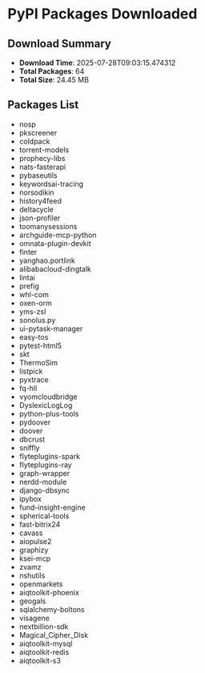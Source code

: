 # PyPI Packages Downloaded

## Download Summary
- **Download Time**: 2025-07-28T09:03:15.474312
- **Total Packages**: 64
- **Total Size**: 24.45 MB

## Packages List
- nosp
- pkscreener
- coldpack
- torrent-models
- prophecy-libs
- nats-fasterapi
- pybaseutils
- keywordsai-tracing
- norsodikin
- history4feed
- deltacycle
- json-profiler
- toomanysessions
- archguide-mcp-python
- omnata-plugin-devkit
- finter
- yanghao.portlink
- alibabacloud-dingtalk
- lintai
- prefig
- whl-com
- oxen-orm
- yms-zsl
- sonolus.py
- ui-pytask-manager
- easy-tos
- pytest-html5
- skt
- ThermoSim
- listpick
- pyxtrace
- fq-hll
- vyomcloudbridge
- DyslexicLogLog
- python-plus-tools
- pydoover
- doover
- dbcrust
- sniffly
- flyteplugins-spark
- flyteplugins-ray
- graph-wrapper
- nerdd-module
- django-dbsync
- ipybox
- fund-insight-engine
- spherical-tools
- fast-bitrix24
- cavass
- aiopulse2
- graphizy
- ksei-mcp
- zvamz
- nshutils
- openmarkets
- aiqtoolkit-phoenix
- geogals
- sqlalchemy-boltons
- visagene
- nextbillion-sdk
- Magical_Cipher_Disk
- aiqtoolkit-mysql
- aiqtoolkit-redis
- aiqtoolkit-s3
